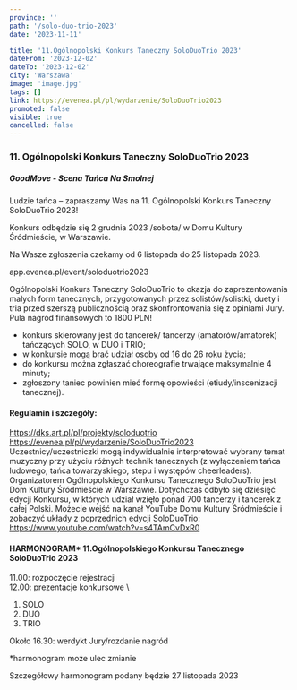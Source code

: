 ```yaml
---
province: ''
path: '/solo-duo-trio-2023'
date: '2023-11-11'

title: '11.Ogólnopolski Konkurs Taneczny SoloDuoTrio 2023'
dateFrom: '2023-12-02'
dateTo: '2023-12-02'
city: 'Warszawa'
image: 'image.jpg'
tags: []
link: https://evenea.pl/pl/wydarzenie/SoloDuoTrio2023
promoted: false
visible: true
cancelled: false
---
```

### 11. Ogólnopolski Konkurs Taneczny SoloDuoTrio 2023
##### GoodMove - Scena Tańca Na Smolnej

Ludzie tańca – zapraszamy Was na 11. Ogólnopolski Konkurs Taneczny SoloDuoTrio 2023!

Konkurs odbędzie się 2 grudnia 2023 /sobota/ w Domu Kultury Śródmieście, w Warszawie.

Na Wasze zgłoszenia czekamy od 6 listopada do 25 listopada 2023.

app.evenea.pl/event/soloduotrio2023

Ogólnopolski Konkurs Taneczny SoloDuoTrio to okazja do zaprezentowania małych form tanecznych, przygotowanych przez solistów/solistki, duety i tria przed szerszą publicznością oraz skonfrontowania się z opiniami Jury. Pula nagród finansowych to 1800 PLN!
* konkurs skierowany jest do tancerek/ tancerzy (amatorów/amatorek) tańczących SOLO, w DUO i TRIO;
* w konkursie mogą brać udział osoby od 16 do 26 roku życia;
* do konkursu można zgłaszać choreografie trwające maksymalnie 4 minuty;
* zgłoszony taniec powinien mieć formę opowieści (etiudy/inscenizacji tanecznej).
  
#### Regulamin i szczegóły: 
https://dks.art.pl/pl/projekty/soloduotrio \
https://evenea.pl/pl/wydarzenie/SoloDuoTrio2023 \
Uczestnicy/uczestniczki mogą indywidualnie interpretować wybrany temat muzyczny przy użyciu różnych technik tanecznych (z wyłączeniem tańca ludowego, tańca towarzyskiego, stepu i występów cheerleaders). \
Organizatorem Ogólnopolskiego Konkursu Tanecznego SoloDuoTrio jest Dom Kultury Śródmieście w Warszawie. Dotychczas odbyło się dziesięć edycji Konkursu, w których udział wzięło ponad 700 tancerzy i tancerek z całej Polski. Możecie wejść na kanał YouTube Domu Kultury Śródmieście i zobaczyć układy z poprzednich edycji SoloDuoTrio: https://www.youtube.com/watch?v=s4TAmCvDxR0
  
#### HARMONOGRAM* 11.Ogólnopolskiego Konkursu Tanecznego SoloDuoTrio 2023
11.00: rozpoczęcie rejestracji \
12.00: prezentacje konkursowe \
1. SOLO
2. DUO
3. TRIO

Około 16.30: werdykt Jury/rozdanie nagród

*harmonogram może ulec zmianie

Szczegółowy harmonogram podany będzie 27 listopada 2023
